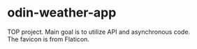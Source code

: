 # odin-weather-app

TOP project. Main goal is to utilize API and asynchronous code.\
The favicon is from Flaticon.
